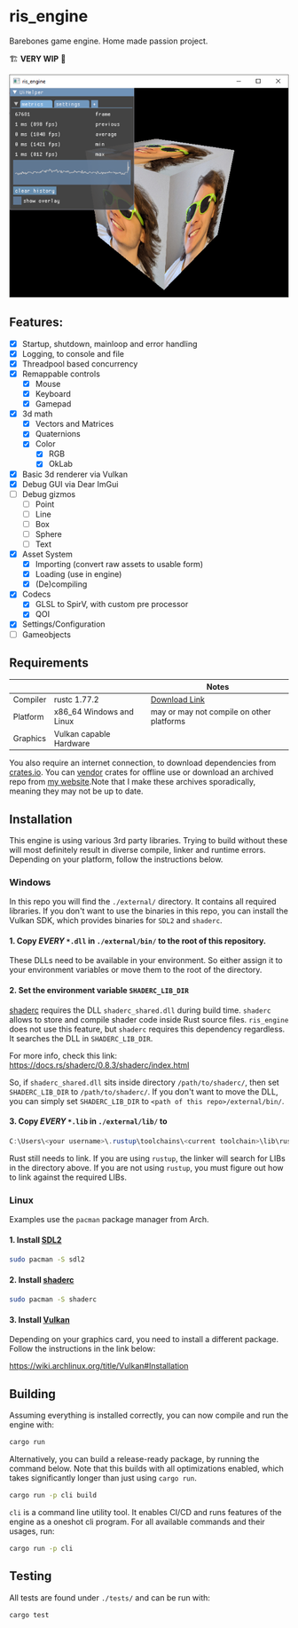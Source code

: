 # ris_engine

Barebones game engine. Home made passion project. 

🏗️ **VERY WIP** 👷

![thumbnail](assets/__raw/images/screenshot.png)

## Features:

- [x] Startup, shutdown, mainloop and error handling
- [x] Logging, to console and file
- [x] Threadpool based concurrency
- [x] Remappable controls
  - [x] Mouse
  - [x] Keyboard
  - [x] Gamepad
- [x] 3d math
  - [x] Vectors and Matrices
  - [x] Quaternions
  - [x] Color
    - [x] RGB
    - [x] OkLab
- [x] Basic 3d renderer via Vulkan
- [x] Debug GUI via Dear ImGui
- [ ] Debug gizmos
  - [ ] Point
  - [ ] Line
  - [ ] Box
  - [ ] Sphere
  - [ ] Text
- [x] Asset System
  - [x] Importing (convert raw assets to usable form)
  - [x] Loading (use in engine)
  - [x] (De)compiling
- [x] Codecs
  - [x] GLSL to SpirV, with custom pre processor
  - [x] QOI
- [x] Settings/Configuration
- [ ] Gameobjects

## Requirements

|          |                          | Notes                                                    |
| -------- | ------------------------ | -------------------------------------------------------- |
| Compiler | rustc 1.77.2             | [Download Link](https://www.rust-lang.org/tools/install) |
| Platform | x86_64 Windows and Linux | may or may not compile on other platforms                |
| Graphics | Vulkan capable Hardware  |                                                          |

You also require an internet connection, to download dependencies from [crates.io](https://crates.io/). You can [vendor](https://doc.rust-lang.org/cargo/commands/cargo-vendor.html) crates for offline use or download an archived repo from [my website](https://www.rismosch.com/archive).Note that I make these archives sporadically, meaning they may not be up to date.

## Installation

This engine is using various 3rd party libraries. Trying to build without these will most definitely result in diverse compile, linker and runtime errors. Depending on your platform, follow the instructions below.

### Windows

In this repo you will find the   `./external/` directory. It contains all required libraries. If you don't want to use the binaries in this repo, you can install the Vulkan SDK, which provides binaries for `SDL2` and `shaderc`.

#### 1. Copy _EVERY_ `*.dll` in `./external/bin/` to the root of this repository.

These DLLs need to be available in your environment. So either assign it to your environment variables or move them to the root of the directory.

#### 2. Set the environment variable `SHADERC_LIB_DIR`

[shaderc](https://crates.io/crates/shaderc) requires the DLL `shaderc_shared.dll` during build time. `shaderc` allows to store and compile shader code inside Rust source files. `ris_engine` does not use this feature, but `shaderc` requires this dependency regardless. It searches the DLL in `SHADERC_LIB_DIR`.

For more info, check this link: https://docs.rs/shaderc/0.8.3/shaderc/index.html

So, if `shaderc_shared.dll` sits inside directory `/path/to/shaderc/`, then set `SHADERC_LIB_DIR` to `/path/to/shaderc/`. If you don't want to move the DLL, you can simply set `SHADERC_LIB_DIR` to `<path of this repo>/external/bin/`.

#### 3. Copy _EVERY_ `*.lib` in `./external/lib/` to

```powershell
C:\Users\<your username>\.rustup\toolchains\<current toolchain>\lib\rustlib\<current toolchain>\lib
```

Rust still needs to link. If you are using `rustup`, the linker will search for LIBs in the directory above. If you are not using `rustup`, you must figure out how to link against the required LIBs.

### Linux

Examples use the `pacman` package manager from Arch.

#### 1. Install [SDL2](https://archlinux.org/packages/extra/x86_64/sdl2/)

```bash
sudo pacman -S sdl2
```

#### 2. Install [shaderc](https://archlinux.org/packages/extra/x86_64/shaderc/)

```bash
sudo pacman -S shaderc
```

#### 3. Install [Vulkan](https://wiki.archlinux.org/title/Vulkan)

Depending on your graphics card, you need to install a different package. Follow the instructions in the link below:

https://wiki.archlinux.org/title/Vulkan#Installation

## Building

Assuming everything is installed correctly, you can now compile and run the engine with:

```bash
cargo run
```

Alternatively, you can build a release-ready package, by running the command below. Note that this builds with all optimizations enabled, which takes significantly longer than just using `cargo run`.

```bash
cargo run -p cli build
```

`cli` is a command line utility tool. It enables CI/CD and runs features of the engine as a oneshot cli program. For all available commands and their usages, run:

```bash
cargo run -p cli
```

## Testing

All tests are found under `./tests/` and can be run with:

```bash
cargo test
```

